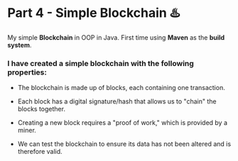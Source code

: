 # Part 4 - Simple Blockchain :hotsprings:
My simple **Blockchain** in OOP in Java. First time using **Maven** as the **build system**.

### I have created a simple blockchain with the following properties:

- The blockchain is made up of blocks, each containing one transaction.
  
- Each block has a digital signature/hash that allows us to "chain" the blocks together.
  
- Creating a new block requires a "proof of work," which is provided by a miner.
  
- We can test the blockchain to ensure its data has not been altered and is therefore valid.
